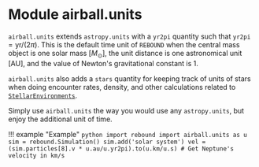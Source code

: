 # Module airball.units

`airball.units` extends `astropy.units` with a `yr2pi` quantity such that `yr2pi`$= \mathrm{yr}/(2\pi)$. This is the default time unit of `REBOUND` when the central mass object is one solar mass [$M_\odot$], the unit distance is one astronomical unit [AU], and the value of Newton's gravitational constant is 1.

`airball.units` also adds a `stars` quantity for keeping track of units of stars when doing encounter rates, density, and other calculations related to [`StellarEnvironments`](../environments/#airball.environments.StellarEnvironment).

Simply use `airball.units` the way you would use any `astropy.units`, but enjoy the additional unit of time.

!!! example "Example"
    ```python
    import rebound
    import airball.units as u
    sim = rebound.Simulation()
    sim.add('solar system')
    vel = (sim.particles[8].v * u.au/u.yr2pi).to(u.km/u.s) # Get Neptune's velocity in km/s
    ```
